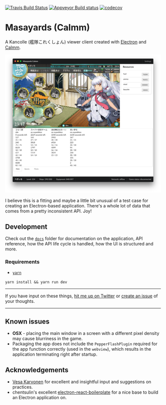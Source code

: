 
[![Travis Build Status](https://travis-ci.org/stuf/masayards-calmm.svg?branch=master)](https://travis-ci.org/stuf/masayards-calmm)
[![Appveyor Build status](https://ci.appveyor.com/api/projects/status/fo49nj630413db07?svg=true)](https://ci.appveyor.com/project/stuf/masayards-calmm)
[![codecov](https://codecov.io/gh/stuf/masayards-calmm/branch/master/graph/badge.svg)](https://codecov.io/gh/stuf/masayards-calmm)

# Masayards (Calmm)

A Kancolle (艦隊これくしょん) viewer client created with [Electron](https://electron.atom.io) and [Calmm](https://github.com/calmm-js).

![Screenshot](assets/screenshot-v2.png)

I believe this is a fitting and maybe a little bit unusual of a test case for creating an Electron-based application. There's a whole lot of data that comes from a pretty inconsistent API. Joy!

## Development

Check out the [`docs`][documentation] folder for documentation on the application, API reference, how the API life cycle is handled, how the UI is structured and more.

[documentation]: docs/

### Requirements

 * [`yarn`][yarnpkg]

[yarnpkg]: https://yarnpkg.com

```
yarn install && yarn run dev
```

---

If you have input on these things, [hit me up on Twitter][@piparkaq] or [create an issue][issues] of your thoughts.

[@piparkaq]: https://twitter.com/piparkaq
[issues]: issues/

---

## Known issues

 * **OSX** - placing the main window in a screen with a different pixel density may cause blurriness in the game.
 * Packaging the app does not include the `PepperFlashPlugin` required for the app function correctly (used in the `webview`), which results in the application terminating right after startup.

## Acknowledgements

 * [Vesa Karvonen](https://github.com/polytypic) for excellent and insightful input and suggestions on practices.
 * chentsulin's excellent [electron-react-boilerplate](https://github.com/chentsulin/electron-react-boilerplate) for a nice base to build an Electron application on.
